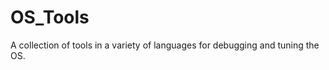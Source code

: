 OS_Tools
========

A collection of tools in a variety of languages for debugging and tuning the OS.
